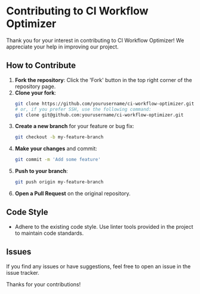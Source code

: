 # Contributing to CI Workflow Optimizer

Thank you for your interest in contributing to CI Workflow Optimizer! We appreciate your help in improving our project.

## How to Contribute
1. **Fork the repository**: Click the 'Fork' button in the top right corner of the repository page.
2. **Clone your fork**:
   ```bash
   git clone https://github.com/yourusername/ci-workflow-optimizer.git
   # or, if you prefer SSH, use the following command:
   git clone git@github.com:yourusername/ci-workflow-optimizer.git
   ```
3. **Create a new branch** for your feature or bug fix:
   ```bash
   git checkout -b my-feature-branch
   ```
4. **Make your changes** and commit:
   ```bash
   git commit -m 'Add some feature'
   ```
5. **Push to your branch**:
   ```bash
   git push origin my-feature-branch
   ```
6. **Open a Pull Request** on the original repository.

## Code Style
- Adhere to the existing code style. Use linter tools provided in the project to maintain code standards.

## Issues
If you find any issues or have suggestions, feel free to open an issue in the issue tracker.

Thanks for your contributions!